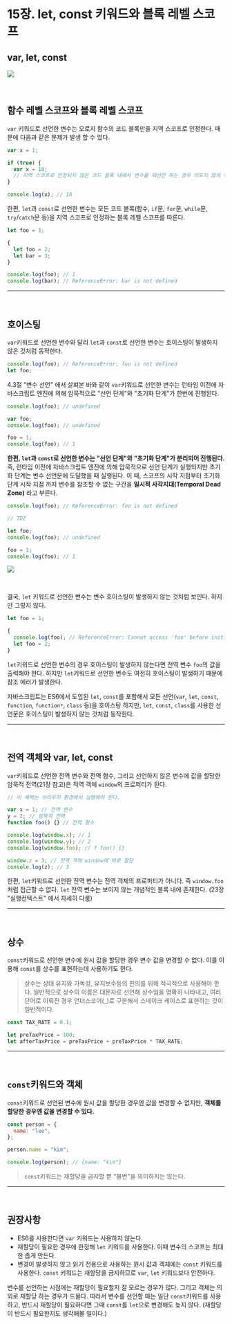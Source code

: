 # 15장. let, const 키워드와 블록 레벨 스코프

## var, let, const

![](https://encrypted-tbn0.gstatic.com/images?q=tbn:ANd9GcTTyR_6Q4vV_VQPQxaTAElD30x5hxLgbwgMDA&usqp=CAU)

<br>

## 함수 레벨 스코프와 블록 레벨 스코프

`var` 키워드로 선언한 변수는 오로지 함수의 코드 블록만을 지역 스코프로 인정한다. 때문에 다음과 같은 문제가 발생 할 수 있다.

```js
var x = 1;

if (true) {
  var x = 10;
  // 지역 스코프로 인정되지 않은 코드 블록 내에서 변수를 재선언 하는 경우 의도치 않게 변수의 값이 변경될 수 있다.
}

console.log(x); // 10
```

한편, `let`과 `const`로 선언한 변수는 모든 코드 블록(함수, `if`문, `for`문, `while`문, `try`/`catch`문 등)을 지역 스코프로 인정하는 블록 레벨 스코프를 따른다.

```js
let foo = 1;

{
  let foo = 2;
  let bar = 3;
}

console.log(foo); // 1
console.log(bar); // ReferenceError: bar is not defined
```

---

<br>

## 호이스팅

`var`키워드로 선언한 변수와 달리 `let`과 `const`로 선언한 변수는 호이스팅이 발생하지 않은 것처럼 동작한다.

```js
console.log(foo); // ReferenceError: foo is not defined
let foo;
```

4.3절 "변수 선언" 에서 살펴본 바와 같이 `var`키워드로 선언한 변수는 런타임 이전에 자바스크립트 엔진에 의해 암묵적으로 "선언 단계"와 "초기화 단계"가 한번에 진행된다.

```js
console.log(foo); // undefined

var foo;
console.log(foo); // undefined

foo = 1;
console.log(foo); // 1
```

**한편, `let`과 `const`로 선언한 변수는 "선언 단계"와 "초기화 단계"가 분리되어 진행된다.**  
즉, 런타임 이전에 자바스크립트 엔진에 의해 암묵적으로 선언 단계가 실행되지만 초기화 단계는 변수 선언문에 도달했을 때 실행된다. 이 때, 스코프의 시작 지점부터 초기화 단계 시작 지점 까지 변수를 참조할 수 없는 구간을 **일시적 사각지대(Temporal Dead Zone)** 라고 부른다.

```js
console.log(foo); // ReferenceError: foo is not defined

// TDZ

let foo;
console.log(foo); // undefined

foo = 1;
console.log(foo); // 1
```

![](https://media.vlpt.us/images/colki/post/e28857fd-f79f-4e00-bf27-db061495fede/%ED%98%B8%EC%9D%B4%EC%8A%A4%ED%8C%85%EB%8B%A8%EA%B3%84.jpg)

<br>

결국, `let` 키워드로 선언한 변수는 변수 호이스팅이 발생하지 않는 것처럼 보인다. 하지만 그렇지 않다.

```js
let foo = 1;

{
  console.log(foo); // ReferenceError: Cannot access 'foo' before initialization
  let foo = 2;
}
```

`let`키워드로 선언한 변수의 경우 호이스팅이 발생하지 않는다면 전역 변수 `foo`의 값을 출력해야 한다. 하지만 `let`키워드로 선언한 변수도 여전히 호이스팅이 발생하기 때문에 참조 에러가 발생한다.

자바스크립트는 ES6에서 도입된 `let`, `const`를 포함해서 모든 선언(`var`, `let`, `const`, `function`, `function*`, `class` 등)을 호이스팅 하지만, `let`, `const`, `class`를 사용한 선언문은 호이스팅이 발생하지 않는 것처럼 동작한다.

---

<br>

## 전역 객체와 var, let, const

`var`키워드로 선언한 전역 변수와 전역 함수, 그리고 선언하지 않은 변수에 값을 할당한 암묵적 전역(21장 참고)은 적역 객체 `window`의 프로퍼티가 된다.

```js
// 이 예제는 브라우저 환경에서 실행해야 한다.

var x = 1; // 전역 변수
y = 2; // 암묵적 전역
function foo() {} // 전역 함수

console.log(window.x); // 1
console.log(window.y); // 2
console.log(window.foo); // f foo() {}

window.z = 3; // 전역 객체 window에 바로 할당
console.log(z); // 3
```

한편, `let`키워드로 선언한 전역 변수는 전역 객체의 프로퍼티가 아니다. 즉 `window.foo`처럼 접근할 수 없다. `let` 전역 변수는 보이지 않는 개념적인 블록 내에 존재한다. (23장 "실행컨텍스트" 에서 자세히 다룸)

---

<br>

## 상수

`const`키워드로 선언한 변수에 원시 값을 할당한 경우 변수 값을 변경할 수 없다. 이를 이용해 `const`를 상수를 표현하는데 사용하기도 한다.

> 상수는 상태 유지와 가독성, 유지보수등의 편의를 위해 적극적으로 사용해야 한다.
> 일반적으로 상수의 이름은 대문자로 선언해 상수임을 명확히 나타내고, 여러 단어로 이뤄진 경우 언더스코어(\_)로 구분해서 스네이크 케이스로 표현하는 것이 일반적이다.

```js
const TAX_RATE = 0.1;

let preTaxPrice = 100;
let afterTaxPrice = preTaxPrice + preTaxPrice * TAX_RATE;
```

---

<br>

## `const`키워드와 객체

`const`키워드로 선언된 변수에 원시 값을 할당한 경우엔 값을 변경할 수 없지만, **객체를 할당한 경우엔 값을 변경할 수 있다.**

```js
const person = {
  name: "lee",
};

person.name = "kim";

console.log(person); // {name: "kim"}
```

> `const`키워드는 재할당을 금지할 뿐 "불변"을 의미하지는 않는다.

---

<br>

## 권장사항

- ES6를 사용한다면 `var` 키워드는 사용하지 않는다.
- 재할당이 필요한 경우에 한정해 `let` 키워드를 사용한다. 이때 변수의 스코프는 최대한 좁게 만든다.
- 변경이 발생하지 않고 읽기 전용으로 사용하는 원시 값과 객체에는 `const` 키워드를 사용한다. `const` 키워드는 재할당을 금지하므로 `var`, `let` 키워드보다 안전하다.

변수를 선언하는 시점에는 재할당이 필요할지 잘 모르는 경우가 많다. 그리고 객체는 의외로 재할당 하는 경우가 드물다. 따라서 변수를 선언할 때는 일단 `const`키워드를 사용하고, 반드시 재할당이 필요하다면 그때 `const`를 `let`으로 변경해도 늦지 않다. (재할당이 반드시 필요한지도 생각해볼 일이다.)
